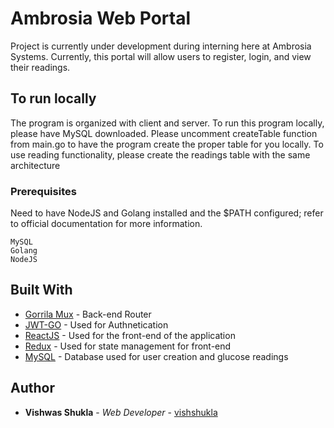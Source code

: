 # Ambrosia Web Portal

Project is currently under development during interning here at Ambrosia Systems. Currently, this portal will allow users to register, login, and view their readings.

## To run locally

The program is organized with client and server. To run this program locally, please have MySQL downloaded. Please uncomment createTable function from main.go to have the program create the proper table for you locally. To use reading functionality, please create the readings table with the same architecture 

### Prerequisites

Need to have NodeJS and Golang installed and the $PATH configured; refer to official documentation for more information.

```
MySQL
Golang
NodeJS
```

## Built With

* [Gorrila Mux](https://github.com/gorilla/mux) - Back-end Router
* [JWT-GO](https://github.com/dgrijalva/jwt-go) - Used for Authnetication
* [ReactJS](https://reactjs.org/) - Used for the front-end of the application
* [Redux](https://redux.js.org/) - Used for state management for front-end
* [MySQL](https://redux.js.org/) - Database used for user creation and glucose readings


## Author

* **Vishwas Shukla** - *Web Developer* - [vishshukla](https://github.com/vishshukla)
